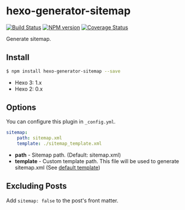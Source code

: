 # hexo-generator-sitemap

[![Build Status](https://travis-ci.org/hexojs/hexo-generator-sitemap.svg?branch=master)](https://travis-ci.org/hexojs/hexo-generator-sitemap)  [![NPM version](https://badge.fury.io/js/hexo-generator-sitemap.svg)](http://badge.fury.io/js/hexo-generator-sitemap) [![Coverage Status](https://img.shields.io/coveralls/hexojs/hexo-generator-sitemap.svg)](https://coveralls.io/r/hexojs/hexo-generator-sitemap?branch=master)

Generate sitemap.

## Install

``` bash
$ npm install hexo-generator-sitemap --save
```

- Hexo 3: 1.x
- Hexo 2: 0.x

## Options

You can configure this plugin in `_config.yml`.

``` yaml
sitemap:
    path: sitemap.xml
    template: ./sitemap_template.xml
```

- **path** - Sitemap path. (Default: sitemap.xml)
- **template** - Custom template path. This file will be used to generate sitemap.xml (See [default template](/sitemap.xml))

## Excluding Posts

Add `sitemap: false` to the post's front matter.
